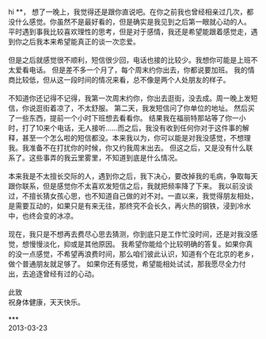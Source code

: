 <div id="sina_keyword_ad_area2" class="articalContent  ">
			<div>hi **，
想了一晚上，我觉得还是跟你直说吧。在你之前我也曾经相亲过几次，都没什么感觉。你虽然不是最好看的，但是确实是我见到之后第一眼就心动的人。
平时遇到事我比较喜欢理性的思考，但是对于感情，我还是希望能跟着感觉走，遇到你之后我本来希望能真正的谈一次恋爱。</DIV>
<div><br /></DIV>
<div>但是之后就感觉很不顺利，短信很少回，电话也接的比较少。我想你可能是上班不太爱看电话。
但是差不多一个月了，每个周末约你出去，你都说要加班。
我的情商比较低，但从这一段时间的情况来看，总不像是两个人处朋友的样子。</DIV>
<div><br /></DIV>
<div>不知道你还记得不记得，我第一次周末约你，你出去逛街，没去成。周一晚上发短信，你说逛街着凉了，不太舒服。
第二天，我发短信问了你单位的地址。 然后买了一些东西，提前一个小时下班想去看看你。
结果我在福丽特那站等了你一小时，打了10来个电话，无人接听……而之后，我没有收到任何你对于这件事的解释，甚至一个怎么啦的短信都没。本来我以为，你可以能是对我没感觉，不想理我。我准备不在打扰你的时候，你又约我周末出去。
但这之后，又是没有什么联系了。这些事弄的我云里雾里，不知道到底是什么情况。</DIV>
<div><br /></DIV>
<div>
本来我是不太擅长交际的人，遇到你之后，我下决心，要改掉我的毛病，争取每天跟你联系，但是感觉你不太喜欢发短信之后，我就把频率降了下来。
我以前没谈过，不擅长猜女孩心思，也不知道自己做的对不对。一直以来，我觉得朋友相处，是需要互动的，如果只是有来无往，那终究不会长久，再火热的钢铁，浸到冷水中，也终会变的冰凉。</DIV>
<div><br /></DIV>
<div>现在，我只是不想再去费尽心思去猜测，你到底只是工作忙没时间，还是对我没感觉，想慢慢淡化，抑或是其他原因。
我希望你能给个比较明确的答复。如果你真的没一点感觉，不希望再浪费时间，那么咱们彼此认识，知道有个在北京的老乡，做个普通朋友就足够了。
如果你还有感觉，希望能相处试试，那我愿尽全力付出，去追逐曾经有过的心动。</DIV>
<div><br /></DIV>
<div>此致</DIV>
<div>祝身体健康，天天快乐。</DIV>
<div><br /></DIV>
<div>***</DIV>
<div>2013-03-23</DIV>							
		</div>